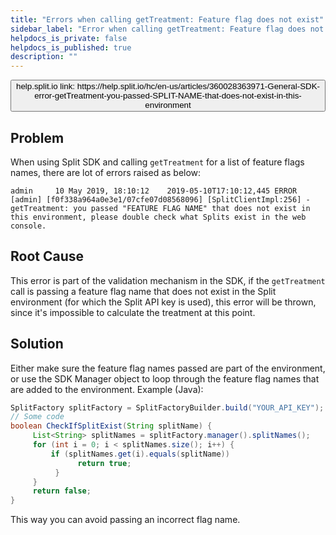 ```yaml
---
title: "Errors when calling getTreatment: Feature flag does not exist"
sidebar_label: "Error when calling getTreatment: Feature flag does not exist"
helpdocs_is_private: false
helpdocs_is_published: true
description: ""
---
```


<p>
  <button style={{borderRadius:'8px', border:'1px', fontFamily:'Courier New', fontWeight:'800', textAlign:'left'}}> help.split.io link: https://help.split.io/hc/en-us/articles/360028363971-General-SDK-error-getTreatment-you-passed-SPLIT-NAME-that-does-not-exist-in-this-environment </button>
</p>

## Problem

When using Split SDK and calling `getTreatment` for a list of feature flags names, there are lot of errors raised as below:
```
admin     10 May 2019, 18:10:12    2019-05-10T17:10:12,445 ERROR [admin] [f0f338a964a0e3e1/07cfe07d08568096] [SplitClientImpl:256] - getTreatment: you passed "FEATURE FLAG NAME" that does not exist in this environment, please double check what Splits exist in the web console.
```

## Root Cause

This error is part of the validation mechanism in the SDK, if the `getTreatment` call is passing a feature flag name that does not exist in the Split environment (for which the Split API key is used), this error will be thrown, since it's impossible to calculate the treatment at this point.

## Solution

Either make sure the feature flag names passed are part of the environment, or use the SDK Manager object to loop through the feature flag names that are added to the environment.
Example (Java):
```java
SplitFactory splitFactory = SplitFactoryBuilder.build("YOUR_API_KEY");
// Some code
boolean CheckIfSplitExist(String splitName) { 
     List<String> splitNames = splitFactory.manager().splitNames();
     for (int i = 0; i < splitNames.size(); i++) {
         if (splitNames.get(i).equals(splitName)) 
               return true;
          }
     }
     return false;
}
```
This way you can avoid passing an incorrect flag name.